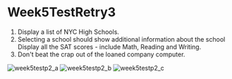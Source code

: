 # Week5TestRetry3

1.	Display a list of NYC High Schools.
2.	Selecting a school should show additional information about the school 
	Display all the SAT scores - include Math, Reading and Writing. 
3.  Don't beat the crap out of the loaned company computer.



![week5testp2_a](https://user-images.githubusercontent.com/10855748/52524958-d4d1f680-2c70-11e9-958b-c48e8284588d.jpg)
![week5testp2_b](https://user-images.githubusercontent.com/10855748/52524959-d4d1f680-2c70-11e9-90a9-0a9dd6948b78.jpg)
![week5testp2_c](https://user-images.githubusercontent.com/10855748/52524960-d4d1f680-2c70-11e9-967e-4db342fb8f9e.jpg)
